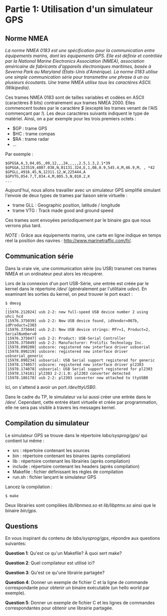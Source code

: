 # Partie 1: Utilisation d'un simulateur GPS

## Norme NMEA

*La norme NMEA 0183 est une spécification pour la communication entre
équipements marins, dont les équipements GPS. Elle est définie et contrôlée
par la National Marine Electronics Association (NMEA), association américaine
de fabricants d'appareils électroniques maritimes, basée à Severna Park au
Maryland (États-Unis d'Amérique). La norme 0183 utilise une simple communication
série pour transmettre une phrase à un ou plusieurs écoutants. Une trame NMEA
utilise tous les caractères ASCII. (Wikipedia).*

Ces trames NMEA 0183 sont de tailles variables et codées en ASCII (caractères
8 bits) contrairement aux trames NMEA 2000. Elles commencent toutes par le
caractère *$* (excepté les trames venant de l'AIS commençant par *!*). Les deux
caractères suivants indiquent le type de matériel. Ainsi, on a par exemple pour
les trois premiers octets :

  * $GP : trame GPS
  * $HC : trame compas
  * $RA : trame radar
  * ...

Par exemple :

````
$GPGSA,A,3,04,05,,09,12,,,24,,,,,2.5,1.3,2.1*39
$GPGGA,123519,4807.038,N,01131.324,E,1,08,0.9,545.4,M,46.9,M, , *42
$GPGLL,4916.45,N,12311.12,W,225444,A
$GPVTG,054.7,T,034.4,M,005.5,N,010.2,K
...
````

Aujourd'hui, nous allons travailler avec un simulateur GPS simplifié simulant
l'envoie de deux types de trames par liaison série virtuelle :

  * trame GLL : Geographic position, latitude / longitude
  * trame VTG : Track made good and ground speed

Ces trames sont envoyées periodiquement par le binaire *gps* que nous verrons
plus tard.

*NOTE* : Grâce aux équipements marins, une carte en ligne indique en temps réel
la position des navires : http://www.marinetraffic.com/fr/.

## Communication série

Dans la vraie vie, une communication série (ou USB) transmet ces trames NMEA
et un ordinateur peut alors les récupérer.

Lors de la connexion d'un port USB-Série, une entrée est créée par le kernel
dans le répertoire */dev/* (généralement par l'utilitaire *udev*). En examinant
les sorties du kernel, on peut trouver le port exact :

````
$ dmesg
...
[15976.212024] usb 2-2: new full-speed USB device number 2 using uhci_hcd
[15976.375039] usb 2-2: New USB device found, idVendor=067b, idProduct=2303
[15976.375044] usb 2-2: New USB device strings: Mfr=1, Product=2, SerialNumber=0
[15976.375047] usb 2-2: Product: USB-Serial Controller
[15976.375049] usb 2-2: Manufacturer: Prolific Technology Inc.
[15978.090200] usbcore: registered new interface driver usbserial
[15978.090219] usbcore: registered new interface driver usbserial_generic
[15978.090234] usbserial: USB Serial support registered for generic
[15978.174057] usbcore: registered new interface driver pl2303
[15978.174078] usbserial: USB Serial support registered for pl2303
[15978.174101] pl2303 2-2:1.0: pl2303 converter detected
[15978.186178] usb 2-2: pl2303 converter now attached to ttyUSB0
````

Ici, on s'attend à avoir un port */dev/ttyUSB0*.

Dans le cadre du TP, le simulateur va lui aussi créer une entrée dans
le */dev/*. Cependant, cette entrée étant virtuelle et créée par programmation,
elle ne sera pas visible à travers les messages kernel.


## Compilation du simulateur

Le simulateur GPS se trouve dans le répertoire *labs/sysprog/gps/* qui contient
lui même :

  * src : répertoire contenant les sources
  * bin : répertoire contenant les binaires (après compilation)
  * lib : répertoire contenant les librairies (après compilation)
  * include : répertoire contenant les headers (après compilation)
  * Makefile : fichier définissant les règles de compilation
  * run.sh : fichier lançant le simulateur GPS

Lancez la compilation :

````
$ make
````

Deux librairies sont compilées *lib/libnmea.so* et *lib/libptmx.so* ainsi que
le binaire *bin/gps*.

## Questions

En vous inspirant du contenu de *labs/sysprog/gps*, répondre aux questions
suivantes:

**Question 1**: Qu'est ce qu'un Makefile? À quoi sert make?

**Question 2**: Quel compilateur est utilisé ici?

**Question 3**: Qu'est ce qu'une librairie partagée?

**Question 4**: Donner un exemple de fichier C et la ligne de commande
                correspondante pour obtenir un binaire exécutable (un hello
                world par exemple).

**Question 5**: Donner un exemple de fichier C et les lignes de commandes
                correspondantes pour obtenir une librairie partagée.

